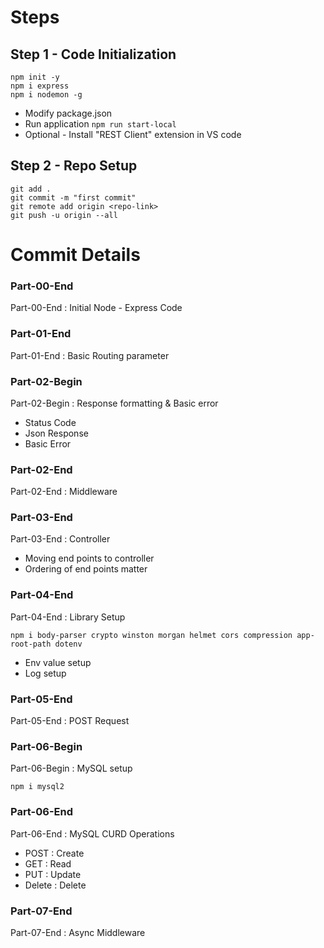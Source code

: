 # Steps

## Step 1 - Code Initialization

```
npm init -y
npm i express
npm i nodemon -g
```
- Modify package.json
- Run application `npm run start-local`
- Optional - Install "REST Client" extension in VS code

## Step 2 - Repo Setup

```
git add .
git commit -m "first commit"
git remote add origin <repo-link>
git push -u origin --all
```

# Commit Details

### Part-00-End 
Part-00-End : Initial Node - Express Code

### Part-01-End 
Part-01-End : Basic Routing parameter

### Part-02-Begin 
Part-02-Begin : Response formatting & Basic error
- Status Code
- Json Response 
- Basic Error

### Part-02-End 
Part-02-End : Middleware

### Part-03-End 
Part-03-End : Controller
- Moving end points to controller
- Ordering of end points matter

### Part-04-End 
Part-04-End : Library Setup 

```
npm i body-parser crypto winston morgan helmet cors compression app-root-path dotenv
```
- Env value setup
- Log setup

### Part-05-End 
Part-05-End : POST Request

### Part-06-Begin 
Part-06-Begin : MySQL setup

```
npm i mysql2
```

### Part-06-End 
Part-06-End : MySQL CURD Operations
- POST      :   Create
- GET       :   Read
- PUT       :   Update
- Delete    :   Delete

### Part-07-End 
Part-07-End : Async Middleware